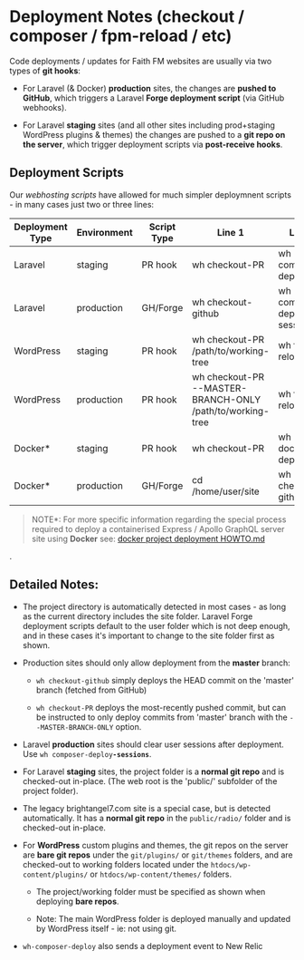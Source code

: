 # Deployment Notes (checkout / composer / fpm-reload / etc)

Code deployments / updates for Faith FM websites are usually via two types of **git hooks**:

* For Laravel (& Docker) **production** sites, the changes are **pushed to GitHub**, which triggers a Laravel **Forge deployment script** (via GitHub webhooks).

* For Laravel **staging** sites (and all other sites including prod+staging WordPress plugins & themes) the changes are pushed to a **git repo on the server**, which trigger deployment scripts via **post-receive hooks**.

## Deployment Scripts

Our *webhosting scripts* have allowed for much simpler deploymnent scripts - in many cases just two or three lines:

| Deployment Type | Environment | Script Type | Line 1 | Line 2 | Line 3 |
|---|---|---|---|---|---|
| Laravel | staging | PR hook | wh checkout-PR | wh composer-deploy |
| Laravel | production | GH/Forge |  wh checkout-github | wh composer-deploy-sessions |
| WordPress | staging | PR hook | wh checkout-PR /path/to/working-tree | wh fpm-reload |
| WordPress | production | PR hook | wh checkout-PR --MASTER-BRANCH-ONLY /path/to/working-tree | wh fpm-reload |
| Docker* | staging | PR hook |  wh checkout-PR | wh docker-deploy |
| Docker* | production | GH/Forge | cd /home/user/site |  wh checkout-github | wh docker-deploy |


> NOTE*: For more specific information regarding the special process required to deploy a containerised Express / Apollo GraphQL server site using **Docker** see: [docker project deployment HOWTO.md](<docker/docker project deployment HOWTO.md>)

.

## Detailed Notes:

* The project directory is automatically detected in most cases - as long as the current directory includes the site folder.  Laravel Forge deployment scripts default to the user folder which is not deep enough, and in these cases it's important to change to the site folder first as shown.

* Production sites should only allow deployment from the **master** branch:
  
  * `wh checkout-github` simply deploys the HEAD commit on the 'master' branch (fetched from GitHub)
  
  * `wh checkout-PR` deploys the most-recently pushed commit, but can be instructed to only deploy commits from 'master' branch with the `--MASTER-BRANCH-ONLY` option.

* Laravel **production** sites should clear user sessions after deployment.  Use `wh composer-deploy`**`-sessions`**.

* For Laravel **staging** sites, the project folder is a **normal git repo** and is checked-out in-place.  (The web root is the 'public/' subfolder of the project folder).

* The legacy brightangel7.com site is a special case, but is detected automatically.  It has a **normal git repo** in the `public/radio/` folder and is checked-out in-place.

* For **WordPress** custom plugins and themes, the git repos on the server are **bare git repos** under the `git/plugins/` or `git/themes` folders, and are checked-out to working folders located under the `htdocs/wp-content/plugins/` or `htdocs/wp-content/themes/` folders.

  * The project/working folder must be specified as shown when deploying **bare repos**.
  
  * Note: The main WordPress folder is deployed manually and updated by WordPress itself - ie: not using git.

* `wh-composer-deploy` also sends a deployment event to New Relic
